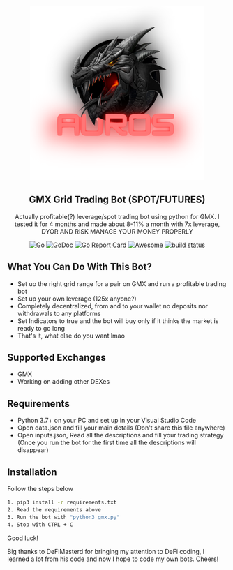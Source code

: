 <div align="center">
  <img src="auros.png" width="400"/>
  <h2>GMX Grid Trading Bot (SPOT/FUTURES)</h2>
  <p>Actually profitable(?) leverage/spot trading bot using python for GMX. I tested it for 4 months and made about 8-11% a month with 7x leverage, DYOR AND RISK MANAGE YOUR MONEY PROPERLY</p>
  
[![Go](https://github.com/c9s/bbgo/actions/workflows/go.yml/badge.svg?branch=main)](https://github.com/c9s/bbgo/actions/workflows/go.yml)
[![GoDoc](https://godoc.org/github.com/c9s/bbgo?status.svg)](https://pkg.go.dev/github.com/c9s/bbgo)
[![Go Report Card](https://goreportcard.com/badge/github.com/c9s/bbgo)](https://goreportcard.com/report/github.com/c9s/bbgo)
[![Awesome](https://awesome.re/badge.svg)](https://awesome.re)
 <a href="https://circleci.com/gh/badges/shields/tree/master">
        <img src="https://img.shields.io/circleci/project/github/badges/shields/master" alt="build status"></a>
  
</div>

## What You Can Do With This Bot?

- Set up the right grid range for a pair on GMX and run a profitable trading bot
- Set up your own leverage (125x anyone?)
- Completely decentralized, from and to your wallet no deposits nor withdrawals to any platforms
- Set Indicators to true and the bot will buy only if it thinks the market is ready to go long
- That's it, what else do you want lmao

## Supported Exchanges

- GMX
- Working on adding other DEXes

## Requirements

- Python 3.7+ on your PC and set up in your Visual Studio Code
- Open data.json and fill your main details (Don't share this file anywhere)
- Open inputs.json, Read all the descriptions and fill your trading strategy (Once you run the bot for the first time all the descriptions will disappear)


## Installation

Follow the steps below

```sh
1. pip3 install -r requirements.txt 
2. Read the requirements above
3. Run the bot with "python3 gmx.py"
4. Stop with CTRL + C
```
Good luck!


Big thanks to DeFiMasterd for bringing my attention to DeFi coding, I learned a lot from his code and now I hope to code my own bots. Cheers!
